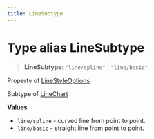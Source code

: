 ```yaml
---
title: LineSubtype
---
```


# Type alias LineSubtype

> **LineSubtype**: `"line/spline"` \| `"line/basic"`

Property of [LineStyleOptions](../interfaces/interface.LineStyleOptions.md)

Subtype of [LineChart](../functions/function.LineChart.md)

**Values**

- `line/spline` - curved line from point to point.
- `line/basic` - straight line from point to point.
